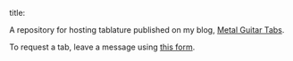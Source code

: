 title:

A repository for hosting tablature published on my blog, [Metal Guitar Tabs](https://metalguitartabs.wordpress.com/).

To request a tab, leave a message using [this form](https://metalguitartabs.wordpress.com/).
